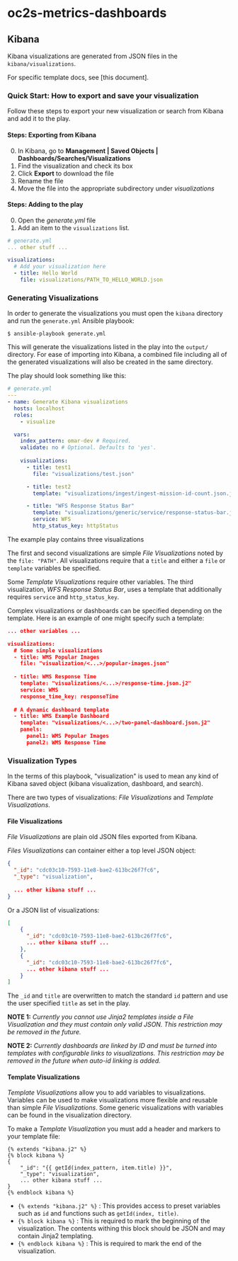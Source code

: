 # oc2s-metrics-dashboards

## Kibana

Kibana visualizations are generated from JSON files in the `kibana/visualizations`.

For specific template docs, see [this document].

### Quick Start: How to export and save your visualization

Follow these steps to export your new visualization or search from Kibana and add it to the play.

#### Steps: Exporting from Kibana
0. In Kibana, go to **Management | Saved Objects | Dashboards/Searches/Visualizations**
0. Find the visualization and check its box
0. Click **Export** to download the file
0. Rename the file
0. Move the file into the appropriate subdirectory under _visualizations_

#### Steps: Adding to the play
0. Open the _generate.yml_ file
0. Add an item to the `visualizations` list.

```yaml
# generate.yml
... other stuff ...

visualizations:
  # Add your visualization here
  - title: Hello World
    file: visualizations/PATH_TO_HELLO_WORLD.json

```

### Generating Visualizations

In order to generate the visualizations you must open the `kibana` directory and run the `generate.yml` Ansible playbook:

```console
$ ansible-playbook generate.yml
```

This will generate the visualizations listed in the play into the `output/` directory. For ease of importing into Kibana, a combined file including all of the generated visualizations will also be created in the same directory.

The play should look something like this:

```yaml
# generate.yml
---
- name: Generate Kibana visualizations
  hosts: localhost
  roles:
    - visualize

  vars:
    index_pattern: omar-dev # Required.
    validate: no # Optional. Defaults to 'yes'.
    
    visualizations:
      - title: test1
        file: "visualizations/test.json"

      - title: test2
        template: "visualizations/ingest/ingest-mission-id-count.json.j2"

      - title: "WFS Response Status Bar"
        template: "visualizations/generic/service/response-status-bar.json.j2"
        service: WFS
        http_status_key: httpStatus
```

The example play contains three visualizations

The first and second visualizations are simple _File Visualizations_ noted by the `file: "PATH"`. All visualizations require that a `title` and either a `file` or `template` variables be specified.

Some _Template Visualizations_ require other variables. The third visualization, _WFS Response Status Bar_, uses a template that additionally requires `service` and `http_status_key`.

Complex visualizations or dashboards can be specified depending on the template. Here is an example of one might specify such a template:

```json
... other variables ...

visualizations:
  # Some simple visualizations
  - title: WMS Popular Images
    file: "visualization/<...>/popular-images.json"
    
  - title: WMS Response Time
    template: "visualizations/<...>/response-time.json.j2"
    service: WMS
    response_time_key: responseTime
    
  # A dynamic dashboard template   
  - title: WMS Example Dashboard
    template: "visualizations/<...>/two-panel-dashboard.json.j2"
    panels:
      panel1: WMS Popular Images
      panel2: WMS Response Time

```

### Visualization Types

In the terms of this playbook, "visualization" is used to mean any kind of Kibana saved object (kibana visualization, dashboard, and search).

There are two types of visualizations: _File Visualizations_ and _Template Visualizations_.

#### File Visualizations

_File Visualizations_ are plain old JSON files exported from Kibana.

_Files Visualizations_ can container either a top level JSON object:

```json
{
  "_id": "cdc03c10-7593-11e8-bae2-613bc26f7fc6",
  "_type": "visualization",
  
  ... other kibana stuff ...
}
```

Or a JSON list of visualizations:

```json
[
    {
      "_id": "cdc03c10-7593-11e8-bae2-613bc26f7fc6",
      ... other kibana stuff ...
    },
    {
      "_id": "cdc03c10-7593-11e8-bae2-613bc26f7fc6",
      ... other kibana stuff ...
    }
]
```

The `_id` and `title` are overwritten to match the standard `id` pattern and use the user specified `title` as set in the play. 

**NOTE 1:**
_Currently you cannot use Jinja2 templates inside a File Visualization and they must contain only valid JSON. This restriction may be removed in the future._

**NOTE 2:**
_Currently dashboards are linked by ID and must be turned into templates with configurable links to visualizations. This restriction may be removed in the future when auto-id linking is added._

#### Template Visualizations

_Template Visualizations_ allow you to add variables to visualizations. Variables can be used to make visualizations more flexible and reusable than simple _File Visualizations_. Some generic visualizations with variables can be found in the visualization directory.

To make a _Template Visualization_ you must add a header and markers to your template file:

```jinja2
{% extends "kibana.j2" %}
{% block kibana %}
{
    "_id": "{{ getId(index_pattern, item.title) }}",
    "_type": "visualization",
    ... other kibana stuff ...
}
{% endblock kibana %}
```

- `{% extends "kibana.j2" %}` : This provides access to preset variables such as `id` and functions such as `getId(index, title)`.
- `{% block kibana %}` : This is required to mark the beginning of the visualization. The contents withing this block should be JSON and may contain Jinja2 templating.
- `{% endblock kibana %}` : This is required to mark the end of the visualization.
